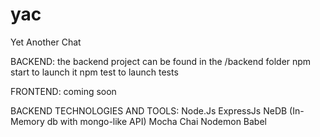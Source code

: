 # yac
Yet Another Chat

BACKEND:
the backend project can be found in the /backend folder
npm start to launch it
npm test to launch tests

FRONTEND:
coming soon

BACKEND TECHNOLOGIES AND TOOLS:
Node.Js
ExpressJs
NeDB (In-Memory db with mongo-like API)
Mocha
Chai
Nodemon
Babel
